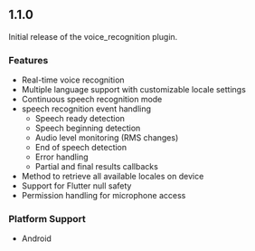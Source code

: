 ## 1.1.0

Initial release of the voice_recognition plugin.

### Features
- Real-time voice recognition
- Multiple language support with customizable locale settings
- Continuous speech recognition mode
- speech recognition event handling
  - Speech ready detection
  - Speech beginning detection
  - Audio level monitoring (RMS changes)
  - End of speech detection
  - Error handling
  - Partial and final results callbacks
- Method to retrieve all available locales on device
- Support for Flutter null safety
- Permission handling for microphone access
### Platform Support
- Android
